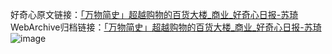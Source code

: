 好奇心原文链接：[「万物简史」超越购物的百货大楼_商业_好奇心日报-苏琦 ](https://www.qdaily.com/articles/9380.html)
WebArchive归档链接：[「万物简史」超越购物的百货大楼_商业_好奇心日报-苏琦 ](http://web.archive.org/web/20190623154142/https://www.qdaily.com/articles/9380.html)
![image](http://ww3.sinaimg.cn/large/007d5XDply1g3vf3uwp67j30u03hfqv5)